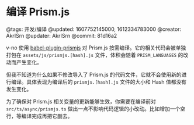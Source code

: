 # 编译 Prism.js

@tags: 开发/编译
@updated: 1607752145000, 1612334783000
@creator: AkrISrn
@updater: AkrISrn
@commit: 81d16a2

v-no 使用 [babel-plugin-prismjs](https://github.com/mAAdhaTTah/babel-plugin-prismjs) 对 Prism.js 按需编译。它的相关代码会被单独打包在 `assets/js/prismjs.[hash].js` 文件，体积会随着 `PRISM_LANGUAGES` [](/zh/docs/env-vars.md "#")的改动而产生变化。

但我不知道为什么如果不修改导入了 Prism.js 的代码文件，它就不会使用新的[](/zh/docs/env-vars.md "#")进行编译。具体表现为编译后的 `prismjs.[hash].js` 文件的大小和 Hash 值都没有发生变化。

为了确保对 Prism.js 相关变量的更新能够生效，你需要在编译前对 `src/ts/async/prismjs.ts` 做出一点不影响代码逻辑的小改动。比如增加一个空行，等编译完成再把它删去。
